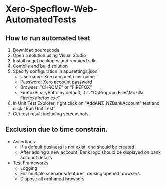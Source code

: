 # Xero-Specflow-Web-AutomatedTests
## How to run automated test
1. Download sourcecode
2. Open a solution using Visual Studio
3. Install nuget packages and required sdk.
4. Compile and build solution
5. Specify configuration in appsettings.json
    - Username: Xero account user name
    - Password: Xero account password
    - Browser: "CHROME" or "FIREFOX"
    - FirefoxBinaryPath: by default, it is "C:\Program Files\Mozilla Firefox\firefox.exe"
6. In Unit Test Explorer, right click on "AddANZ_NZBankAccount" test and click "Run Unit Test"
7. Get test result including screenshots.

## Exclusion due to time constrain.
 - Assertions
    - If a default business is not exist, one should be created
    - After adding a new account, Bank logo should be displayed on bank account details
 - Test Frameworks
   - Logging 
   - For multiple scenarios/features, reusing opened browsers.
   - Dispose all orphaned browsers
